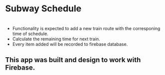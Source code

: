 # Subway Schedule 
#

* Functionality is expected to add a new train route with the corresponing time of schedule.
* Calculate the remaining time for next train.
* Every item added will be recorded to firebase database.


## This app was built and design to work with **Firebase**. 